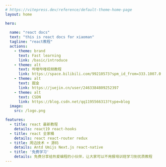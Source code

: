```yaml
---
# https://vitepress.dev/reference/default-theme-home-page
layout: home

hero:
 
  name: "react docs"
  text: "this is react docs for xiaoman"
  tagline: "react教程"
  actions:
    - theme: brand
      text: Fast learning
      link: /basic/introduce
    - theme: alt
      text: 哔哩哔哩视频教程
      link: https://space.bilibili.com/99210573?spm_id_from=333.1007.0.0
    - theme: alt
      text: 掘金
      link: https://juejin.cn/user/2463384809252397
    - theme: alt
      text: CSDN
      link: https://blog.csdn.net/qq1195566313?type=blog
  image:
    src: /logo.png

features:
  - title: react 最新教程
    details: react19 react-hooks
  - title: react 全家桶
    details: react react-router redux 
  - title: 周边技术 + 源码
    details: Antd Umijs Next.js react-native
  - title: '免费学习'
    details: 免费分享给热爱编程的小伙伴，让大家可以不用报培训班学习到优质教程
---
```



